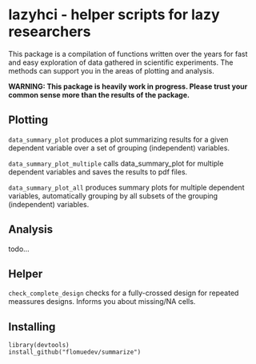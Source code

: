 
# lazyhci - helper scripts for lazy researchers
This package is a compilation of functions written over the years for fast and easy exploration of data gathered in scientific experiments. The methods can support you in the areas of plotting and analysis.

**WARNING: This package is heavily work in progress. Please trust your common sense more than the results of the package.**

## Plotting

`data_summary_plot` produces a plot summarizing results for a given dependent variable over a set of grouping (independent) variables.

`data_summary_plot_multiple` calls data_summary_plot for multiple dependent variables and saves the results to pdf files.

`data_summary_plot_all` produces summary plots for multiple dependent variables, automatically grouping by all subsets of the grouping (independent) variables.

## Analysis

todo...

## Helper
`check_complete_design` checks for a fully-crossed design for repeated meassures designs. Informs you about missing/NA cells.

## Installing
```
library(devtools)
install_github("flomuedev/summarize")
```
